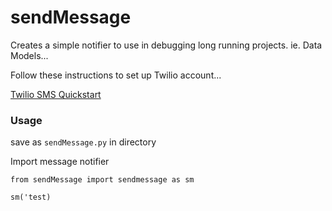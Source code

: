 # sendMessage

Creates a simple notifier to use in debugging long running projects. ie. Data Models...

Follow these instructions to set up Twilio account...

[Twilio SMS Quickstart](https://www.twilio.com/docs/notify/quickstart/sms)

### Usage

save as `sendMessage.py` in directory

Import message notifier

`from sendMessage import sendmessage as sm`

`sm('test)`
